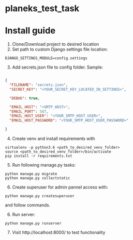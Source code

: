 # planeks_test_task

# Install guide

1. Clone/Download project to desired location
2. Set path to custom Django settings file location:
```
DJANGO_SETTINGS_MODULE=config.settings
```
3. Add secrets.json file to config folder. Sample:
```json

{
  "FILENAME": "secrets.json",
  "SECRET_KEY": "<YOUR_SECRET_KEY_LOCATED_IN_SETTINGS>",

  "DEBUG": true,

  "EMAIL_HOST": "<SMTP_HOST>",
  "EMAIL_PORT": 587,
  "EMAIL_HOST_USER": "<YOUR_SMTP_HOST_USER>",
  "EMAIL_HOST_PASSWORD": "<YOUR_SMTP_HOST_USER_PASSWORD>"

}
```
4. Create venv and install requirements with 
```
virtualenv -p python3.6 <path_to_desired_venv_folder>
source <path_to_desired_venv_folder>/bin/activate
pip install -r requirements.txt
```
5. Run following manage.py tasks:
```
python manage.py migrate
python manage.py collectstatic

```
6. Create superuser for admin pannel access with:
```
python manage.py createsuperuser
```
 and follow commands.
 
6. Run server:
```
python manage.py runserver
```
7. Visit http://localhost:8000/ to test functionality
